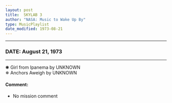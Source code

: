 ```yaml
---
layout: post
title:  SKYLAB 3
author: "NASA: Music to Wake Up By"
type: MusicPlaylist
date_modified: 1973-08-21
---
```


----
### DATE: August 21, 1973
----
✺ Girl from Ipanema by UNKNOWN  &nbsp;<br />✵ Anchors Aweigh by UNKNOWN

#### Comment:
* No mission comment

